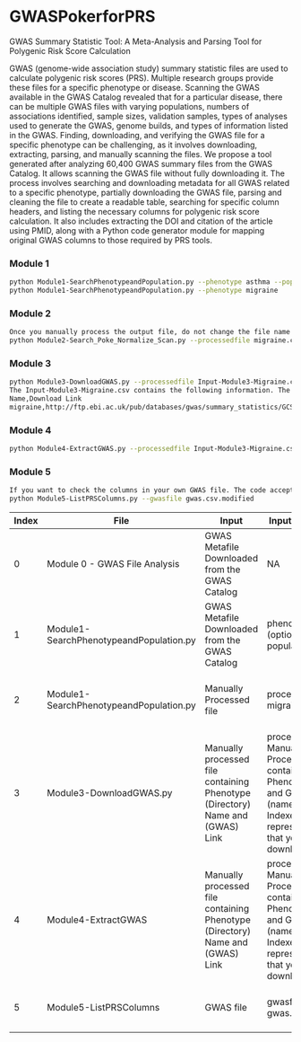 # GWASPokerforPRS

GWAS Summary Statistic Tool: A Meta-Analysis and Parsing Tool for Polygenic Risk Score Calculation

GWAS (genome-wide association study) summary statistic files are used to calculate polygenic risk scores (PRS). Multiple research groups provide these files for a specific phenotype or disease. Scanning the GWAS available in the GWAS Catalog revealed that for a particular disease, there can be multiple GWAS files with varying populations, numbers of associations identified, sample sizes, validation samples, types of analyses used to generate the GWAS, genome builds, and types of information listed in the GWAS. Finding, downloading, and verifying the GWAS file for a specific phenotype can be challenging, as it involves downloading, extracting, parsing, and manually scanning the files. We propose a tool generated after analyzing 60,400 GWAS summary files from the GWAS Catalog. It allows scanning the GWAS file without fully downloading it. The process involves searching and downloading metadata for all GWAS related to a specific phenotype, partially downloading the GWAS file, parsing and cleaning the file to create a readable table, searching for specific column headers, and listing the necessary columns for polygenic risk score calculation. It also includes extracting the DOI and citation of the article using PMID, along with a Python code generator module for mapping original GWAS columns to those required by PRS tools.

### Module 1
```bash
python Module1-SearchPhenotypeandPopulation.py --phenotype asthma --population European
python Module1-SearchPhenotypeandPopulation.py --phenotype migraine
```

### Module 2
```bash
Once you manually process the output file, do not change the file name and keep it the same for smooth working of the code.
python Module2-Search_Poke_Normalize_Scan.py --processedfile migraine.csv
```
### Module 3
```bash
python Module3-DownloadGWAS.py --processedfile Input-Module3-Migraine.csv --indexer 1
The Input-Module3-Migraine.csv contains the following information. The name is the directory in which the file should be downloaded and the further processed files will be stored in the same directory.
Name,Download Link
migraine,http://ftp.ebi.ac.uk/pub/databases/gwas/summary_statistics/GCST90038001-GCST90039000/GCST90038646/GCST90038646_buildGRCh37.tsv
```
### Module 4
```bash
python Module4-ExtractGWAS.py --processedfile Input-Module3-Migraine.csv --indexer 1
```
### Module 5
```bash
If you want to check the columns in your own GWAS file. The code accepts .csv format.
python Module5-ListPRSColumns.py --gwasfile gwas.csv.modified
```


| Index | File                                    | Input                                                                         | Input Parameters                                                                                                                                           | Output                                                                              |
| ----- | --------------------------------------- | ----------------------------------------------------------------------------- | ---------------------------------------------------------------------------------------------------------------------------------------------------------- | ----------------------------------------------------------------------------------- |
| 0     | Module 0 - GWAS File Analysis           | GWAS Metafile<br>Downloaded from the GWAS Catalog                             | NA                                                                                                                                                         | Frequency Plots, Wordclouds Plots                                                   |
| 1     | Module1-SearchPhenotypeandPopulation.py | GWAS Metafile<br>Downloaded from the GWAS Catalog                             | phenotype asthma<br>(optional) population asian                                                                                                            | GWAS files for a specific phenotype/disease                                         |
| 2     | Module1-SearchPhenotypeandPopulation.py | Manually Processed file                                                       | processedfile migraine.csv                                                                                                                                 | migrain.html<br>A file containing the information about the GWAS headers.           |
| 3     | Module3-DownloadGWAS.py                 | Manually processed file containing Phenotype (Directory) Name and (GWAS) Link | processedfile Manually Processed file containing Phenotype name and GWAS link. (name,link)<br>Indexer 1 - it represents the row that you want to download. | Complete GWAS file in a directory.                                                  |
| 4     | Module4-ExtractGWAS                     | Manually processed file containing Phenotype (Directory) Name and (GWAS) Link | processedfile Manually Processed file containing Phenotype name and GWAS link. (name,link)<br>Indexer 1 - it represents the row that you want to download. | Processed GWAS as gwas.csv.modified<br>Output.py file containing the transformation |
| 5     | Module5-ListPRSColumns                  | GWAS file                                                                     | gwasfile gwas.csv.modified                                                                                                                                 | Output.py file containing the transformation and mapping.                           |
